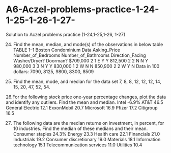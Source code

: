 # A6-Aczel-problems-practice-1-24-1-25-1-26-1-27-
Solution to Aczel problems practice (1-24,1-25,1-26, 1-27)

24. Find the mean, median, and mode(s) of the observations in below table
TABLE 1–1 Boston Condominium Data Asking_Price Number_of_Bedrooms Number_of_Bathrooms Direction_Facing Washer/Dryer? Doorman? $709,000 2 1 E Y Y 812,500 2 2 N N Y 980,000 3 3 N Y Y 830,000 1 2 W N N 850,900 2 2 W Y N Data in 100 dollars: 7090, 8125, 9800, 8300, 8509

25. Find the mean, mode, and median for the data set
7, 8, 8, 12, 12, 12, 14, 15, 20, 47, 52, 54.

26.For the following stock price one-year percentage changes, plot the data and identify any outliers. Find the mean and median.
Intel -6.9% AT&T 46.5 General Electric 12.1 ExxonMobil 20.7 Microsoft 16.9 Pfizer 17.2 Citigroup 16.5

27. The following data are the median returns on investment, in percent, for 10 industries. Find the median of these medians and their mean.
Consumer staples 24.3% Energy 23.3 Health care 22.1 Financials 21.0 Industrials 19.2 Consumer discretionary 19.0 Materials 18.1 Information technology 15.1 Telecommunication services 11.0 Utilities 10.4
